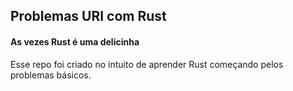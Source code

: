 ## Problemas URI com Rust
#### **As vezes Rust é uma delicinha**

Esse repo foi criado no intuito de aprender Rust começando pelos problemas básicos.